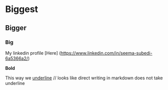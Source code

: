 # Biggest
## Bigger
### Big

My linkedin profile [Here] (https://www.linkedin.com/in/seema-subedi-6a5366a2/)

**Bold**


This way we <u>underline</u>  // looks like direct writing in markdown does not take underline




